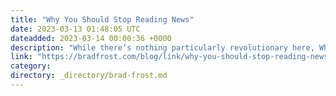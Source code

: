 ```yaml
---
title: "Why You Should Stop Reading News"
date: 2023-03-13 01:48:05 UTC
dateadded: 2023-03-14 00:00:36 +0000
description: "While there’s nothing particularly revolutionary here, Why You Should Stop Reading News shares an important message that needs to be repeated often."
link: "https://bradfrost.com/blog/link/why-you-should-stop-reading-news/"
category:
directory: _directory/brad-frost.md
---
```

